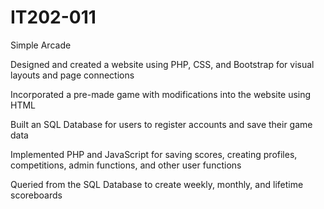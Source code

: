 # IT202-011
Simple Arcade

Designed and created a website using PHP, CSS, and Bootstrap for visual layouts and page 
connections

Incorporated a pre-made game with modifications into the website using HTML

Built an SQL Database for users to register accounts and save their game data

Implemented PHP and JavaScript for saving scores, creating profiles, competitions, admin 
functions, and other user functions

Queried from the SQL Database to create weekly, monthly, and lifetime scoreboards
